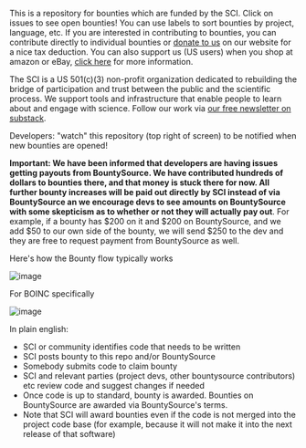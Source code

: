 This is a repository for bounties which are funded by the SCI. Click on issues to see open bounties! You can use labels to sort bounties by project, language, etc. If you are interested in contributing to bounties, you can contribute directly to individual bounties or [donate to us](https://thesciencecommons.org/donate/) on our website for a nice tax deduction. You can also support us (US users) when you shop at amazon or eBay, [click here]((https://thesciencecommons.org/donate/)) for more information.

The SCI is a US 501(c)(3) non-profit organization dedicated to rebuilding the bridge of participation and trust between the public and the scientific process. We support tools and infrastructure that enable people to learn about and engage with science. Follow our work via [our free newsletter on substack](https://thesciencecommons.substack.com/).


Developers: "watch" this repository (top right of screen) to be notified when new bounties are opened!

**Important: We have been informed that developers are having issues getting payouts from BountySource. We have contributed hundreds of dollars to bounties there, and that money is stuck there for now. All further bounty increases will be paid out directly by SCI instead of via BountySource an we encourage devs to see amounts on BountySource with some skepticism as to whether or not they will actually pay out**. For example, if a bounty has $200 on it and $200 on BountySource, and we add $50 to our own side of the bounty, we will send $250 to the dev and they are free to request payment from BountySource as well.

Here's how the Bounty flow typically works

![image](https://github.com/TheSCInitiative/bounties/assets/90811423/cd45688b-42e5-4812-8b73-bda4894b53cc)

For BOINC specifically

![image](https://github.com/TheSCInitiative/bounties/assets/90811423/a0131edd-a700-40be-9704-316dd5cf8b78)

In plain english:
- SCI or community identifies code that needs to be written
- SCI posts bounty to this repo and/or BountySource
- Somebody submits code to claim bounty
- SCI and relevant parties (project devs, other bountysource contributors) etc review code and suggest changes if needed
- Once code is up to standard, bounty is awarded. Bounties on BountySource are awarded via BountySource's terms.
- Note that SCI will award bounties even if the code is not merged into the project code base (for example, because it will not make it into the next release of that software)
